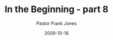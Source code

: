 ---
lunr: "true"
title: "In the Beginning - part 8"
author: "Pastor Frank Jones"
postDate: "10-18-2009"
date: 2009-10-18
category: "sermons"
slug: "2009/10/InTheBeginning-part8"
icon: microphone
audioLink: "InTheBeginning-part8"
tags: [beginning]
mp3: "InTheBeginning-part8/10182009.mp3"
ogg: "InTheBeginning-part8/10182009.ogg"
linkurl: "https://archive.org/download/InTheBeginning-part8/InTheBeginning-part8_files.xml"
ipath: "https://archive.org/download/InTheBeginning-part8/10182009.mp3"
layout: sermon.html
---